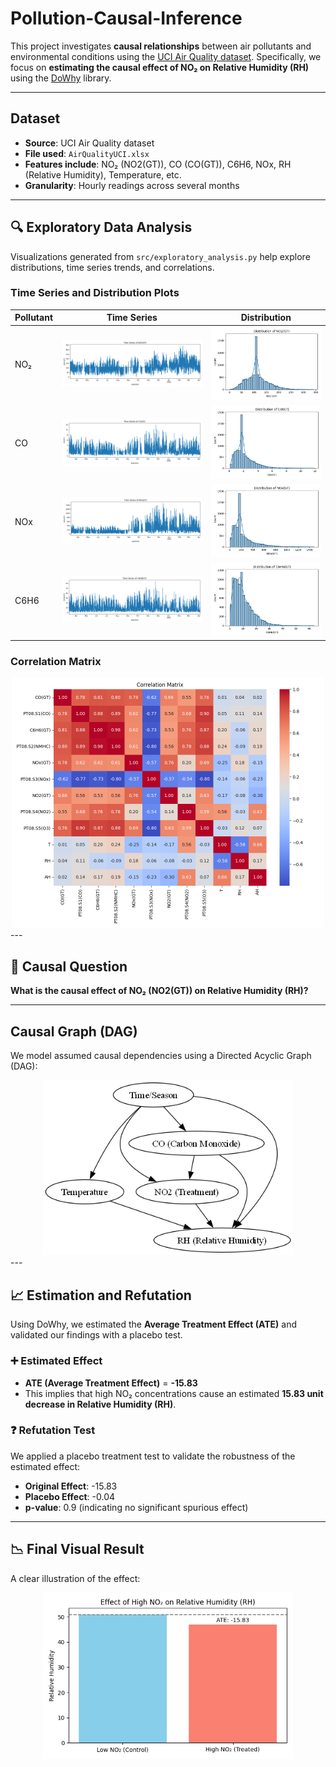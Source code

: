 # Pollution-Causal-Inference

This project investigates **causal relationships** between air pollutants and environmental conditions using the [UCI Air Quality dataset](https://archive.ics.uci.edu/ml/datasets/Air+Quality). Specifically, we focus on **estimating the causal effect of NO₂ on Relative Humidity (RH)** using the [DoWhy](https://github.com/py-why/dowhy) library.

---

## Dataset

- **Source**: UCI Air Quality dataset  
- **File used**: `AirQualityUCI.xlsx`  
- **Features include**: NO₂ (NO2(GT)), CO (CO(GT)), C6H6, NOx, RH (Relative Humidity), Temperature, etc.  
- **Granularity**: Hourly readings across several months

---

## 🔍 Exploratory Data Analysis

Visualizations generated from `src/exploratory_analysis.py` help explore distributions, time series trends, and correlations.

### Time Series and Distribution Plots

| Pollutant        | Time Series                                   | Distribution                                  |
|------------------|-----------------------------------------------|-----------------------------------------------|
| NO₂              | ![NO2_TS](outputs/figures/NO2GT_timeseries.png) | ![NO2_Dist](outputs/figures/NO2GT_distribution.png) |
| CO               | ![CO_TS](outputs/figures/COGT_timeseries.png)  | ![CO_Dist](outputs/figures/COGT_distribution.png)  |
| NOx              | ![NOx_TS](outputs/figures/NOxGT_timeseries.png) | ![NOx_Dist](outputs/figures/NOxGT_distribution.png) |
| C6H6             | ![C6H6_TS](outputs/figures/C6H6GT_timeseries.png) | ![C6H6_Dist](outputs/figures/C6H6GT_distribution.png) |

### Correlation Matrix
<div align="center">
<img src="outputs/figures/correlation_matrix.png" alt="Correlation Matrix" width="500"/>
</div>
---

## 🔁 Causal Question

**What is the causal effect of NO₂ (NO2(GT)) on Relative Humidity (RH)?**

---

## Causal Graph (DAG)

We model assumed causal dependencies using a Directed Acyclic Graph (DAG):

<div align="center">
<img src="outputs/figures/causal_dag.png" alt="ATE Plot" width="400"/>
</div>
---

## 📈 Estimation and Refutation

Using DoWhy, we estimated the **Average Treatment Effect (ATE)** and validated our findings with a placebo test.

### ➕ Estimated Effect

- **ATE (Average Treatment Effect)** = **-15.83**
- This implies that high NO₂ concentrations cause an estimated **15.83 unit decrease in Relative Humidity (RH)**.

### ❓ Refutation Test

We applied a placebo treatment test to validate the robustness of the estimated effect:

- **Original Effect**: -15.83  
- **Placebo Effect**: -0.04  
- **p-value**: 0.9 (indicating no significant spurious effect)

---

## 📉 Final Visual Result

A clear illustration of the effect:

<div align="center">
<img src="outputs/results/ate_effect_plot.png" alt="ATE Plot" width="400"/>
</div>

